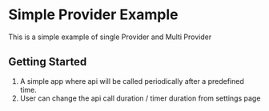 # Simple Provider Example

This is a simple example of single Provider and Multi Provider

## Getting Started

1) A simple app where api will be called periodically after a predefined time.
2) User can change the api call duration / timer duration from settings page